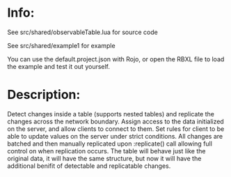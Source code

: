 # Info:

See src/shared/observableTable.lua for source code

See src/shared/example1 for example

You can use the default.project.json with Rojo, or open the RBXL file to load the example and test it out yourself.

# Description:

Detect changes inside a table (supports nested tables) and replicate the changes across the network boundary. Assign access to the data initialized on the server, and allow clients to connect to them. Set rules for client to be able to update values on the server under strict conditions. All changes are batched and then manually replicated upon :replicate() call allowing full control on when replication occurs. The table will behave just like the original data, it will have the same structure, but now it will have the additional benifit of detectable and replicatable changes.